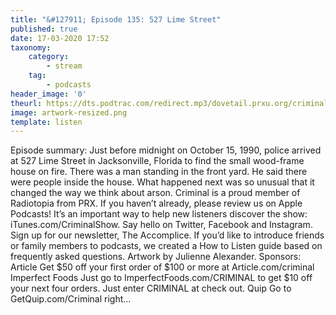 ```yaml
---
title: "&#127911; Episode 135: 527 Lime Street"
published: true
date: 17-03-2020 17:52
taxonomy:
    category:
        - stream
    tag:
        - podcasts
header_image: '0'
theurl: https://dts.podtrac.com/redirect.mp3/dovetail.prxu.org/criminal/b6c1727d-03b6-4f5f-a50a-e7a2701c0872/Episode_135_527_Lime_Street_Part_1.mp3
image: artwork-resized.png
template: listen
--- 
```

Episode summary: Just before midnight on October 15, 1990, police arrived at 527 Lime Street in Jacksonville, Florida to find the small wood-frame house on fire. There was a man standing in the front yard. He said there were people inside the house. What happened next was so unusual that it changed the way we think about arson. Criminal is a proud member of Radiotopia from PRX. If you haven’t already, please review us on Apple Podcasts! It’s an important way to help new listeners discover the show: iTunes.com/CriminalShow. Say hello on Twitter, Facebook and Instagram. Sign up for our newsletter, The Accomplice. If you’d like to introduce friends or family members to podcasts, we created a How to Listen guide based on frequently asked questions. Artwork by Julienne Alexander. Sponsors: Article Get $50 off your first order of $100 or more at Article.com/criminal Imperfect Foods Just go to ImperfectFoods.com/CRIMINAL to get $10 off your next four orders. Just enter CRIMINAL at check out. Quip Go to GetQuip.com/Criminal right…
